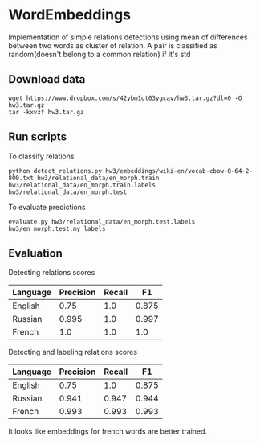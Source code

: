 # WordEmbeddings
Implementation of simple relations detections using mean of differences between two words as cluster of relation. A pair is classified as random(doesn't belong to a common relation) if it's std 

## Download data
```
wget https://www.dropbox.com/s/42ybm1ot03ygcav/hw3.tar.gz?dl=0 -O hw3.tar.gz
tar -kxvzf hw3.tar.gz
```
## Run scripts
To classify relations
```
python detect_relations.py hw3/embeddings/wiki-en/vocab-cbow-0-64-2-800.txt hw3/relational_data/en_morph.train hw3/relational_data/en_morph.train.labels hw3/relational_data/en_morph.test
```
To evaluate predictions
```
evaluate.py hw3/relational_data/en_morph.test.labels hw3/en_morph.test.my_labels
```
## Evaluation

Detecting relations scores

| Language | Precision | Recall | F1   |
|----------|-----------|--------|------|
| English  |   0.75    |   1.0  | 0.875|
| Russian  |   0.995   |   1.0  | 0.997|
| French   |   1.0     |   1.0  | 1.0  |

Detecting and labeling relations scores

| Language | Precision | Recall | F1    |
|----------|-----------|--------|-------|
| English  |   0.75    |   1.0  | 0.875 |
| Russian  |   0.941   |  0.947 | 0.944 |
| French   |   0.993   |  0.993 | 0.993 |

It looks like embeddings for french words are better trained.